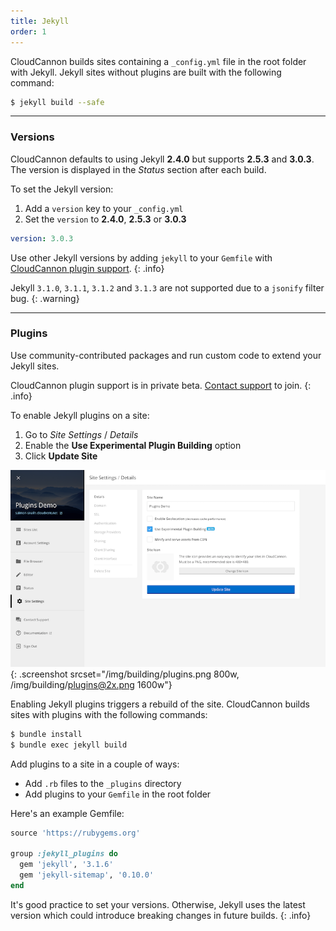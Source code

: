 ```yaml
---
title: Jekyll
order: 1
---
```


CloudCannon builds sites containing a `_config.yml` file in the root folder with Jekyll. Jekyll sites without plugins are built with the following command:

~~~bash
$ jekyll build --safe
~~~

---

### Versions

CloudCannon defaults to using Jekyll **2.4.0** but supports **2.5.3** and **3.0.3**.
The version is displayed in the *Status* section after each build.

To set the Jekyll version:

1. Add a `version` key to your `_config.yml`
2. Set the `version` to **2.4.0**, **2.5.3** or **3.0.3**

~~~yaml
version: 3.0.3
~~~

Use other Jekyll versions by adding `jekyll` to your `Gemfile` with [CloudCannon plugin support](#plugins).
{: .info}

Jekyll `3.1.0`, `3.1.1`, `3.1.2` and `3.1.3` are not supported due to a `jsonify` filter bug.
{: .warning}

---

### Plugins

Use community-contributed packages and run custom code to extend your Jekyll sites.

CloudCannon plugin support is in private beta. [Contact support](mailto:support@cloudcannon.com) to join.
{: .info}

To enable Jekyll plugins on a site:

1. Go to *Site Settings* / *Details*
2. Enable the **Use Experimental Plugin Building** option
3. Click **Update Site**

![Enabling plugins](/img/building/plugins.png){: .screenshot srcset="/img/building/plugins.png 800w, /img/building/plugins@2x.png 1600w"}

Enabling Jekyll plugins triggers a rebuild of the site. CloudCannon builds sites with plugins with the following commands:

~~~bash
$ bundle install
$ bundle exec jekyll build
~~~

Add plugins to a site in a couple of ways:

- Add `.rb` files to the `_plugins` directory
- Add plugins to your `Gemfile` in the root folder

Here's an example Gemfile:

~~~ruby
source 'https://rubygems.org'

group :jekyll_plugins do
  gem 'jekyll', '3.1.6'
  gem 'jekyll-sitemap', '0.10.0'
end
~~~

It's good practice to set your versions. Otherwise, Jekyll uses the latest version which could introduce breaking changes in future builds.
{: .info}
